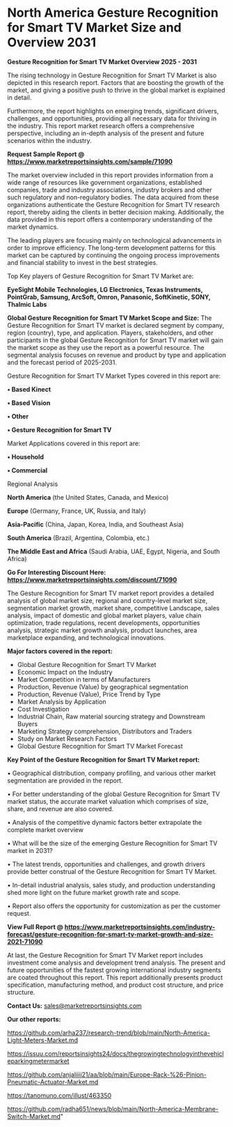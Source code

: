 # North America Gesture Recognition for Smart TV Market Size and Overview 2031

<Strong> Gesture Recognition for Smart TV Market Overview 2025 - 2031</strong>

The rising technology in Gesture Recognition for Smart TV Market is also depicted in this research report. Factors that are boosting the growth of the market, and giving a positive push to thrive in the global market is explained in detail.

Furthermore, the report highlights on emerging trends, significant drivers, challenges, and opportunities, providing all necessary data for thriving in the industry. This report market research offers a comprehensive perspective, including an in-depth analysis of the present and future scenarios within the industry.

<strong>Request Sample Report @ <a href=https://www.marketreportsinsights.com/sample/71090>https://www.marketreportsinsights.com/sample/71090</a></strong>

The market overview included in this report provides information from a wide range of resources like government organizations, established companies, trade and industry associations, industry brokers and other such regulatory and non-regulatory bodies. The data acquired from these organizations authenticate the Gesture Recognition for Smart TV research report, thereby aiding the clients in better decision making. Additionally, the data provided in this report offers a contemporary understanding of the market dynamics.

The leading players are focusing mainly on technological advancements in order to improve efficiency. The long-term development patterns for this market can be captured by continuing the ongoing process improvements and financial stability to invest in the best strategies.

Top Key players of Gesture Recognition for Smart TV Market are:

<strong>EyeSight Mobile Technologies, LG Electronics, Texas Instruments, PointGrab, Samsung, ArcSoft, Omron, Panasonic, SoftKinetic, SONY, Thalmic Labs</strong>

<strong><b>Global Gesture Recognition for Smart TV Market Scope and Size:</b></strong>
The Gesture Recognition for Smart TV market is declared segment by company, region (country), type, and application. Players, stakeholders, and other participants in the global Gesture Recognition for Smart TV market will gain the market scope as they use the report as a powerful resource. The segmental analysis focuses on revenue and product by type and application and the forecast period of 2025-2031.

Gesture Recognition for Smart TV Market Types covered in this report are:

<strong>• Based Kinect

• Based Vision

• Other

• Gesture Recognition for Smart TV</strong>

Market Applications covered in this report are:

<strong>• Household

• Commercial</strong> 

Regional Analysis

<strong>North America</strong> (the United States, Canada, and Mexico)

<strong>Europe</strong> (Germany, France, UK, Russia, and Italy)

<strong>Asia-Pacific</strong> (China, Japan, Korea, India, and Southeast Asia)

<strong>South America</strong> (Brazil, Argentina, Colombia, etc.)

<strong>The Middle East and Africa</strong> (Saudi Arabia, UAE, Egypt, Nigeria, and South Africa)

<strong>Go For Interesting Discount Here: <a href=https://www.marketreportsinsights.com/discount/71090>https://www.marketreportsinsights.com/discount/71090</a></strong>

The Gesture Recognition for Smart TV market report provides a detailed analysis of global market size, regional and country-level market size, segmentation market growth, market share, competitive Landscape, sales analysis, impact of domestic and global market players, value chain optimization, trade regulations, recent developments, opportunities analysis, strategic market growth analysis, product launches, area marketplace expanding, and technological innovations.

<strong><b>Major factors covered in the report:</b></strong>
<ul>
  <li>Global Gesture Recognition for Smart TV Market </li>
  <li>Economic Impact on the Industry</li>
  <li>Market Competition in terms of Manufacturers</li>
  <li>Production, Revenue (Value) by geographical segmentation</li>
  <li>Production, Revenue (Value), Price Trend by Type</li>
  <li>Market Analysis by Application</li>
  <li>Cost Investigation</li>
  <li>Industrial Chain, Raw material sourcing strategy and Downstream Buyers</li>
  <li>Marketing Strategy comprehension, Distributors and Traders</li>
  <li>Study on Market Research Factors</li>
  <li>Global Gesture Recognition for Smart TV Market Forecast</li>
</ul>

<strong><b>Key Point of the Gesture Recognition for Smart TV Market report:</b></strong>

• Geographical distribution, company profiling, and various other market segmentation are provided in the report.

• For better understanding of the global Gesture Recognition for Smart TV market status, the accurate market valuation which comprises of size, share, and revenue are also covered.

• Analysis of the competitive dynamic factors better extrapolate the complete market overview

• What will be the size of the emerging Gesture Recognition for Smart TV market in 2031?

• The latest trends, opportunities and challenges, and growth drivers provide better construal of the Gesture Recognition for Smart TV Market.

• In-detail industrial analysis, sales study, and production understanding shed more light on the future market growth rate and scope.

• Report also offers the opportunity for customization as per the customer request.

<strong><b>View Full Report @ <a href=https://www.marketreportsinsights.com/industry-forecast/gesture-recognition-for-smart-tv-market-growth-and-size-2021-71090>https://www.marketreportsinsights.com/industry-forecast/gesture-recognition-for-smart-tv-market-growth-and-size-2021-71090</a></b></strong>


At last, the Gesture Recognition for Smart TV Market report includes investment come analysis and development trend analysis. The present and future opportunities of the fastest growing international industry segments are coated throughout this report. This report additionally presents product specification, manufacturing method, and product cost structure, and price structure.

<strong>Contact Us:</strong>
sales@marketreportsinsights.com

<strong>Our other reports:</strong>

<a href=https://github.com/arha237/research-trend/blob/main/North-America-Light-Meters-Market.md>https://github.com/arha237/research-trend/blob/main/North-America-Light-Meters-Market.md</a>

<a href=https://issuu.com/reportsinsights24/docs/thegrowingtechnologyinthevehicleparkingmetermarket>https://issuu.com/reportsinsights24/docs/thegrowingtechnologyinthevehicleparkingmetermarket</a>

<a href=https://github.com/anjaliiii21/aa/blob/main/Europe-Rack-%26-Pinion-Pneumatic-Actuator-Market.md>https://github.com/anjaliiii21/aa/blob/main/Europe-Rack-%26-Pinion-Pneumatic-Actuator-Market.md</a>

<a href=https://tanomuno.com/illust/463350>https://tanomuno.com/illust/463350</a>

<a href=https://github.com/radha651/news/blob/main/North-America-Membrane-Switch-Market.md>https://github.com/radha651/news/blob/main/North-America-Membrane-Switch-Market.md</a>"
